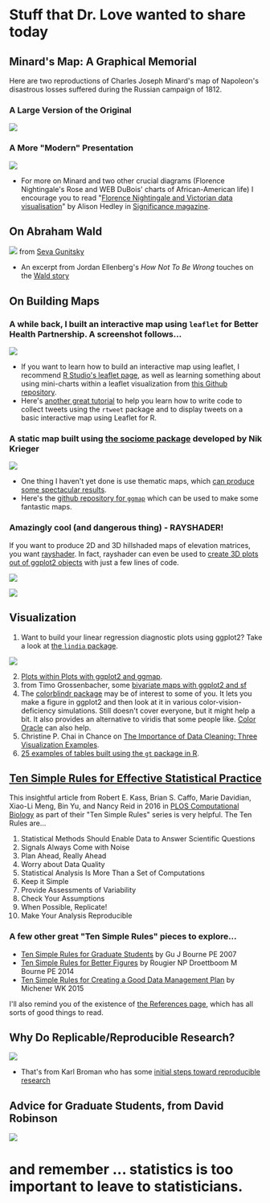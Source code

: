 # Stuff that Dr. Love wanted to share today

## Minard's Map: A Graphical Memorial

Here are two reproductions of Charles Joseph Minard's map of Napoleon's disastrous losses suffered during the Russian campaign of 1812.

### A Large Version of the Original

![](https://github.com/THOMASELOVE/432-2022/blob/main/classes/class26/figures/minard.PNG)

### A More "Modern" Presentation

![](https://github.com/THOMASELOVE/432-2022/blob/main/classes/class26/figures/modern-minard.png)

- For more on Minard and two other crucial diagrams (Florence Nightingale's Rose and WEB DuBois' charts of African-American life) I encourage you to read "[Florence Nightingale and Victorian data visualisation](https://github.com/THOMASELOVE/432-2022/blob/main/classes/class26/nightingale_significance.pdf)" by Alison Hedley in [Significance magazine](https://rss.onlinelibrary.wiley.com/journal/17409713).

## On Abraham Wald 

![](https://github.com/THOMASELOVE/432-2022/blob/main/classes/class26/figures/wald.PNG) from [Seva Gunitsky](https://twitter.com/SevaUT/status/1097880873368801287)

- An excerpt from Jordan Ellenberg's *How Not To Be Wrong* touches on the [Wald story](https://medium.com/@penguinpress/an-excerpt-from-how-not-to-be-wrong-by-jordan-ellenberg-664e708cfc3d)

## On Building Maps

### A while back, I built an interactive map using `leaflet` for Better Health Partnership. A screenshot follows...

![](https://github.com/THOMASELOVE/432-2022/blob/main/classes/class26/figures/leaflet_bhp_map.png)

- If you want to learn how to build an interactive map using leaflet, I recommend [R Studio's leaflet page](https://rstudio.github.io/leaflet/), as well as learning something about using mini-charts within a leaflet visualization from [this Github repository](https://github.com/rte-antares-rpackage/leaflet.minicharts).
- Here's [another great tutorial](https://github.com/momiji15/apptomap/tree/master/R%20Ready%20to%20Map) to help you learn how to write code to collect tweets using the `rtweet` package and to display tweets on a basic interactive map using Leaflet for R.

### A static map built using [the sociome package](https://github.com/NikKrieger/sociome) developed by Nik Krieger

![](https://github.com/THOMASELOVE/432-2022/blob/main/classes/class26/figures/cuyahoga_adi_map.png)

- One thing I haven't yet done is use thematic maps, which [can produce some spectacular results](https://github.com/mtennekes/tmap).
- Here's the [github repository for `ggmap`](https://github.com/dkahle/ggmap) which can be used to make some fantastic maps.

### Amazingly cool (and dangerous thing) - RAYSHADER!

If you want to produce 2D and 3D hillshaded maps of elevation matrices, you want [rayshader](https://www.rayshader.com/). In fact, rayshader can even be used to [create 3D plots out of ggplot2 objects](https://www.rayshader.com/#d-plotting-with-rayshader-and-ggplot2) with just a few lines of code.
    
![](https://www.rayshader.com/reference/figures/README_ggplots_3-1.png)

![](https://www.rayshader.com/reference/figures/README_ggplots-1.png)

## Visualization

1. Want to build your linear regression diagnostic plots using ggplot2? Take a look at [the `lindia` package](https://github.com/yeukyul/lindia).

![](https://github.com/THOMASELOVE/432-2022/blob/main/classes/class26/figures/lindia.png)

2. [Plots within Plots with ggplot2 and ggmap](https://statisticaloddsandends.wordpress.com/2019/02/24/plots-within-plots-with-ggplot2-and-ggmap/).
3. from Timo Grossenbacher, some [bivariate maps with ggplot2 and sf](https://timogrossenbacher.ch/2019/04/bivariate-maps-with-ggplot2-and-sf/)
4. The [colorblindr package](https://github.com/clauswilke/colorblindr) may be of interest to some of you. It lets you make a figure in ggplot2 and then look at it in various color-vision-deficiency simulations. Still doesn't cover everyone, but it might help a bit. It also provides an alternative to viridis that some people like. [Color Oracle](https://colororacle.org/) can also help.
5. Christine P. Chai in Chance on [The Importance of Data Cleaning: Three Visualization Examples](https://chance.amstat.org/2020/02/data-cleaning/).  
6. [25 examples of tables built using the `gt` package in R](https://frm1789.github.io/gt_examples/).

## [Ten Simple Rules for Effective Statistical Practice](https://journals.plos.org/ploscompbiol/article?id=10.1371/journal.pcbi.1004961)

This insightful article from Robert E. Kass, Brian S. Caffo, Marie Davidian, Xiao-Li Meng, Bin Yu, and Nancy Reid in 2016 in [PLOS Computational Biology](https://journals.plos.org/ploscompbiol/article?id=10.1371/journal.pcbi.1004961) as part of their "Ten Simple Rules" series is very helpful. The Ten Rules are...

1. Statistical Methods Should Enable Data to Answer Scientific Questions
2. Signals Always Come with Noise
3. Plan Ahead, Really Ahead
4. Worry about Data Quality
5. Statistical Analysis Is More Than a Set of Computations
6. Keep it Simple
7. Provide Assessments of Variability
8. Check Your Assumptions
9. When Possible, Replicate!
10. Make Your Analysis Reproducible

### A few other great "Ten Simple Rules" pieces to explore...

- [Ten Simple Rules for Graduate Students](http://journals.plos.org/ploscompbiol/article?id=10.1371/journal.pcbi.0030229) by Gu J Bourne PE 2007
- [Ten Simple Rules for Better Figures](http://journals.plos.org/ploscompbiol/article?id=10.1371/journal.pcbi.1003833) by Rougier NP Droettboom M Bourne PE 2014
- [Ten Simple Rules for Creating a Good Data Management Plan](http://journals.plos.org/ploscompbiol/article?id=10.1371/journal.pcbi.1004525) by Michener WK 2015

I'll also remind you of the existence of [the References page](https://github.com/THOMASELOVE/432-2022/tree/main/references), which has all sorts of good things to read.

## Why Do Replicable/Reproducible Research?

![](https://github.com/THOMASELOVE/432-2022/blob/main/classes/class26/figures/broman1.png) 

- That's from Karl Broman who has some [initial steps toward reproducible research](https://kbroman.org/steps2rr/)

## Advice for Graduate Students, from David Robinson

![](https://github.com/THOMASELOVE/432-2022/blob/main/classes/class26/figures/gradschool.png)

# and remember ... statistics is too important to leave to statisticians.
